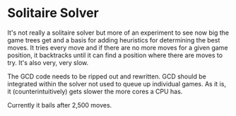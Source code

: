 # Solitaire Solver

It's not really a solitaire solver but more of an experiment to see now
big the game trees get and a basis for adding heuristics for determining the
best moves. It tries every move and if there are no more moves for a given game
position, it backtracks until it can find a position where there are moves to try.
It's also very, very slow.

The GCD code needs to be ripped out and rewritten. GCD should be integrated within
the solver not used to queue up individual games. As it is, it (counterintuitively)
gets slower the more cores a CPU has.

Currently it bails after 2,500 moves.